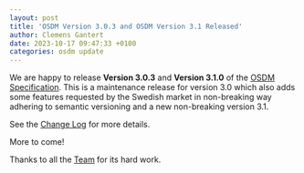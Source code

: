 ```yaml
---
layout: post
title: 'OSDM Version 3.0.3 and OSDM Version 3.1 Released'
author: Clemens Gantert
date: 2023-10-17 09:47:33 +0100
categories: osdm update
---
```


We are happy to release **Version 3.0.3** and **Version 3.1.0** of the
[OSDM Specification](https://osdm.io/spec/). This is a maintenance release
for version 3.0 which also adds some features requested by the Swedish market in
non-breaking way adhering to semantic versioning and a new non-breaking version
3.1.

See the
[Change Log](https://github.com/UnionInternationalCheminsdeFer/OSDM/blob/master/specification/v3.1/ChangeLog.md)
for more details.

More to come!

Thanks to all the [Team](https://osdm.io/team/) for its hard work.
